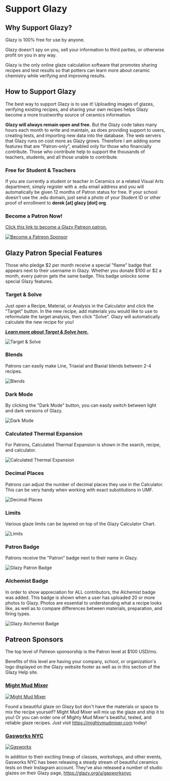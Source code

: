 # Support Glazy

## Why Support Glazy?

Glazy is 100% free for use by anyone.

Glazy doesn't spy on you, sell your information to third parties, or otherwise profit on you in any way.

Glazy is the only online glaze calculation software that promotes sharing recipes and test results so that potters can learn more about ceramic chemistry while verifying and improving results.

## How to Support Glazy

The best way to support Glazy is to use it! Uploading images of glazes, verifying existing recipes, and sharing your own recipes helps Glazy become a more trustworthy source of ceramics information.

**Glazy will always remain open and free.** But the Glazy code takes many hours each month to write and maintain, as does providing support to users, creating tests, and importing new data into the database. The web servers that Glazy runs on cost more as Glazy grows. Therefore I am adding some features that are "Patron-only", enabled only for those who financially contribute. Those who contribute help to support the thousands of teachers, students, and all those unable to contribute.

### Free for Student & Teachers

If you are currently a student or teacher in Ceramics or a related Visual Arts department, simply register with a .edu email address and you will automatically be given 12 months of Patron status for free. If your school doesn't use the .edu domain, just send a photo of your Student ID or other proof of enrollment to **derek [at] glazy [dot] org**.

### Become a Patron Now!

[Click this link to become a Glazy Patreon patron.](https://www.patreon.com/join/derekau)

[![Become a Patreon Sponsor](./img/patreon-logo.png)](https://www.patreon.com/join/derekau)

## Glazy Patron Special Features

Those who pledge $2 per month receive a special "flame" badge that appears next to their username in Glazy. Whether you donate $100 or $2 a month, every patron gets the same badge. This badge unlocks some special Glazy features.

### Target & Solve

Just open a Recipe, Material, or Analysis in the Calculator and click the "Target" button. In the new recipe, add materials you would like to use to reformulate the target analysis, then click "Solve". Glazy will automatically calculate the new recipe for you!

**_[Learn more about Target & Solve here.](/guide/targetsolve)_**

<img src="./img/benefits/solve.jpg" alt="Target & Solve" />

### Blends

Patrons can easily make Line, Triaxial and Biaxial blends between 2-4 recipes.

<img src="./img/benefits/blends.jpg" alt="Blends" />

### Dark Mode

By clicking the "Dark Mode" button, you can easily switch between light and dark versions of Glazy.

<img src="./img/benefits/darkmode.jpg" alt="Dark Mode" />

### Calculated Thermal Expansion

For Patrons, Calculated Thermal Expansion is shown in the search, recipe, and calculator.

<img src="./img/benefits/calculatedexpansion.jpg" alt="Calculated Thermal Expansion" />

### Decimal Places

Patrons can adjust the number of decimal places they use in the Calculator. This can be very handy when working with exact substitutions in UMF.

<img src="./img/benefits/decimal.jpg" alt="Decimal Places" />

### Limits

Various glaze limits can be layered on top of the Glazy Calculator Chart.

<img src="./img/benefits/limits.jpg" alt="Limits" />

### Patron Badge

Patrons receive the "Patron" badge next to their name in Glazy.

<img src="./img/badge_patron.jpg" alt="Glazy Patron Badge" />

### Alchemist Badge

In order to show appreciation for ALL contributors, the Alchemist badge was added. This badge is shown when a user has uploaded 20 or more photos to Glazy. Photos are essential to understanding what a recipe looks like, as well as to compare differences between materials, preparation, and firing types.

<img src="./img/badge_alchemist.jpg" alt="Glazy Alchemist Badge" />

## Patreon Sponsors

The top level of Patreon sponsorship is the Patron level at $100 USD/mo.

Benefits of this level are having your company, school, or organization's logo displayed on the Glazy website footer as well as in this section of the Glazy Help site.

### [Might Mud Mixer](https://mightymudmixer.com/)

[![Might Mud Mixer](./img/logo_mighty_color.png)](https://mightymudmixer.com/)

Found a beautiful glaze on Glazy but don't have the materials or space to mix the recipe yourself?
Might Mud Mixer will mix up the glaze and ship it to you! Or you can order one of Mighty Mud Mixer's
beatiful, tested, and reliable glaze recipes. Just visit <a href="https://mightymudmixer.com/">https://mightymudmixer.com</a> today!

### [Gasworks NYC](https://gasworksnyc.com)

[![Gasworks](./img/logo-gasworks.png)](https://gasworksnyc.com)

In addition to their exciting lineup of classes, workshops, and other events, Gasworks NYC has been releasing a steady stream of beautiful ceramics tests on their Instagram account. They've also released a number of studio glazes on their Glazy page, https://glazy.org/u/gasworksnyc
